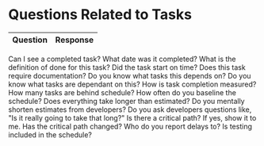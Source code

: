 # Questions Related to Tasks

| Question | Response |
| --- | --- |
Can I see a completed task?
What date was it completed?
What is the definition of done for this task?
Did the task start on time?
Does this task require documentation?
Do you know what tasks this depends on?
Do you know what tasks are dependant on this?
How is task completion measured?
How many tasks are behind schedule?
How often do you baseline the schedule?
Does everything take longer than estimated?
Do you mentally shorten estimates from developers?
Do you ask developers questions like, "Is it really going to take that long?"
Is there a critical path?
If yes, show it to me.
Has the critical path changed?
Who do you report delays to?
Is testing included in the schedule?
